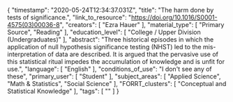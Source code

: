 {
    "timestamp": "2020-05-24T12:34:37.031Z",
    "title": "The harm done by tests of significance.",
    "link_to_resource": "https://doi.org/10.1016/S0001-4575(03)00036-8",
    "creators": [
        "Ezra Hauer"
    ],
    "material_type": [
        "Primary Source",
        "Reading"
    ],
    "education_level": [
        "College / Upper Division (Undergraduates)"
    ],
    "abstract": "Three historical episodes in which the application of null hypothesis significance testing (NHST) led to the mis-interpretation of data are described. It is argued that the pervasive use of this statistical ritual impedes the accumulation of knowledge and is unfit for use.",
    "language": [
        "English"
    ],
    "conditions_of_use": "I don't see any of these",
    "primary_user": [
        "Student"
    ],
    "subject_areas": [
        "Applied Science",
        "Math & Statistics",
        "Social Science"
    ],
    "FORRT_clusters": [
        "Conceptual and Statistical Knowledge"
    ],
    "tags": [
        ""
    ]
}